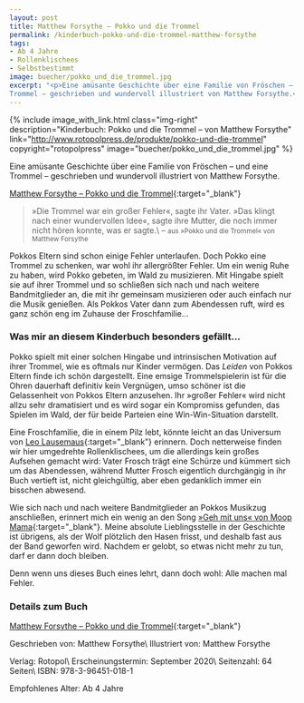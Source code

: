 ```yaml
---
layout: post
title: Matthew Forsythe – Pokko und die Trommel
permalink: /kinderbuch-pokko-und-die-trommel-matthew-forsythe
tags:
- Ab 4 Jahre
- Rollenklischees
- Selbstbestimmt
image: buecher/pokko_und_die_trommel.jpg
excerpt: "<p>Eine amüsante Geschichte über eine Familie von Fröschen – und eine
Trommel – geschrieben und wundervoll illustriert von Matthew Forsythe.</p>"
---
```


{% include image_with_link.html
class="img-right"
description="Kinderbuch: Pokko und die Trommel – von Matthew Forsythe"
link="http://www.rotopolpress.de/produkte/pokko-und-die-trommel"
copyright="rotopolpress"
image="buecher/pokko_und_die_trommel.jpg"
%}

Eine amüsante Geschichte über eine Familie von Fröschen – und eine
Trommel – geschrieben und wundervoll illustriert von Matthew Forsythe.

[Matthew Forsythe – Pokko und die Trommel](http://www.rotopolpress.de/produkte/pokko-und-die-trommel){:target="\_blank"}

> »Die Trommel war ein großer Fehler«, sagte ihr Vater.
> »Das klingt nach einer wundervollen Idee«, sagte ihre Mutter, die noch immer nicht hören konnte, was er sagte.\\
> – <small>aus »Pokko und die Trommel« von Matthew Forsythe</small>

Pokkos Eltern sind schon einige Fehler unterlaufen. Doch Pokko eine Trommel zu
schenken, war wohl ihr allergrößter Fehler. Um ein wenig Ruhe zu haben, wird
Pokko gebeten, im Wald zu musizieren. Mit Hingabe spielt sie auf ihrer Trommel
und so schließen sich nach und nach weitere Bandmitglieder an, die
mit ihr gemeinsam musizieren oder auch einfach nur die Musik genießen. Als
Pokkos Vater dann zum Abendessen ruft, wird es ganz schön eng im Zuhause der
Froschfamilie...

### Was mir an diesem Kinderbuch besonders gefällt...

Pokko spielt mit einer solchen Hingabe und intrinsischen Motivation auf ihrer
Trommel, wie es oftmals nur Kinder vermögen. Das *Leiden* von Pokkos Eltern
finde ich schön dargestellt. Eine emsige Trommelspielerin ist für die Ohren
dauerhaft definitiv kein Vergnügen, umso schöner ist die Gelassenheit von Pokkos
Eltern anzusehen. Ihr »großer Fehler« wird nicht allzu sehr dramatisiert und es
wird sogar ein Kompromiss gefunden, das Spielen im Wald, der für beide Parteien
eine Win-Win-Situation darstellt.

Eine Froschfamilie, die in einem Pilz lebt, könnte leicht an das Universum von
[Leo Lausemaus](https://www.lingenverlag.de/produkt-kategorie/buecher/kinderbuecher/leo-lausemaus/){:target="\_blank"}
erinnern. Doch netterweise finden wir hier umgedrehte Rollenklischees, um die
allerdings kein großes Aufsehen gemacht wird: Vater Frosch trägt eine Schürze
und kümmert sich um das Abendessen, während Mutter Frosch eigentlich durchgängig
in ihr Buch vertieft ist, nicht gleichgültig, aber eben gedanklich immer ein
bisschen abwesend.

Wie sich nach und nach weitere Bandmitglieder an Pokkos Musikzug anschließen,
erinnert mich ein wenig an den Song [»Geh mit uns« von Moop Mama](https://www.youtube.com/watch?v=gMa3J8hWSPc){:target="\_blank"}.
Meine absolute
Lieblingsstelle in der Geschichte ist übrigens, als der Wolf plötzlich den Hasen
frisst, und deshalb fast aus der Band geworfen wird. Nachdem er gelobt, so etwas
nicht mehr zu tun, darf er dann doch bleiben.

Denn wenn uns dieses Buch eines lehrt, dann doch wohl:
Alle machen mal Fehler.

### Details zum Buch

[Matthew Forsythe – Pokko und die Trommel](http://www.rotopolpress.de/produkte/pokko-und-die-trommel){:target="\_blank"}

Geschrieben von: Matthew Forsythe\\
Illustriert von: Matthew Forsythe

Verlag: Rotopol\\
Erscheinungstermin: September 2020\\
Seitenzahl: 64 Seiten\\
ISBN: 978-3-96451-018-1

Empfohlenes Alter: Ab 4 Jahre
